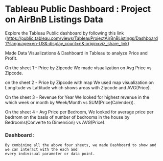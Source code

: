 # Tableau Public Dashboard : Project on AirBnB Listings Data

Explore the Tableau Public dashboard by following this link (https://public.tableau.com/views/TableauProjectAirBnBListings/Dashboard1?:language=en-US&:display_count=n&:origin=viz_share_link)

Made Data Visualizations & Dashboard in Tableau to analyze Price and Profit.

On the sheet 1 - Price by Zipcode
    We made visualization on Avg Price vs Zipcode.

on the sheet 2 - Price by Zipcode with map
    We used map visualization on Longitude vs Lattitude which shows areas with Zipcode and AVG(Price).

On the sheet 3 - Revenue for Year
    We looked for highest revenue in the which week or month by Week/Month vs SUM(Price(Calender)).

On the sheet 4 - Avg Price per Bedroom,
    We looked for average price per bedrrom on the basis of number of bedrooms in the house by Bedrooms(Converte to Dimension) vs AVG(Price).

### Dashboard :
    By combining all the above four sheets, we made Dashboard to show and we can interact with the each and
    every indivisual parameter or data point.
